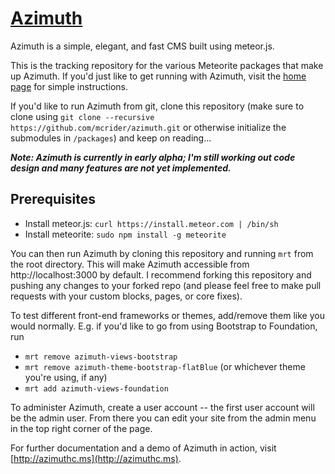 # [Azimuth](http://github.com/mcrider/azimuth)

Azimuth is a simple, elegant, and fast CMS built using meteor.js.

This is the tracking repository for the various Meteorite packages that make up Azimuth.  If you'd just like to get running with Azimuth, visit the [home page](http://azimuthc.ms/) for simple instructions.

If you'd like to run Azimuth from git, clone this repository (make sure to clone using `git clone --recursive https://github.com/mcrider/azimuth.git` or otherwise initialize the submodules in `/packages`) and keep on reading...

***Note: Azimuth is currently in early alpha; I'm still working out code design and many features are not yet implemented.***

## Prerequisites

* Install meteor.js: `curl https://install.meteor.com | /bin/sh`
* Install meteorite: `sudo npm install -g meteorite`

You can then run Azimuth by cloning this repository and running `mrt` from the root directory.  This will make Azimuth accessible from http://localhost:3000 by default.  I recommend forking this repository and pushing any changes to your forked repo (and please feel free to make pull requests with your custom blocks, pages, or core fixes).

To test different front-end frameworks or themes, add/remove them like you would normally.  E.g. if you'd like to go from using Bootstrap to Foundation, run
* `mrt remove azimuth-views-bootstrap`
* `mrt remove azimuth-theme-bootstrap-flatBlue` (or whichever theme you're using, if any)
* `mrt add azimuth-views-foundation`

To administer Azimuth, create a user account -- the first user account will be the admin user.  From there you can edit your site from the admin menu in the top right corner of the page.

For further documentation and a demo of Azimuth in action, visit [http://azimuthc.ms](http://azimuthc.ms).
